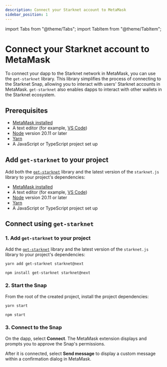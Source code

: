 ```yaml
---
description: Connect your Starknet account to MetaMask
sidebar_position: 1
---
```


import Tabs from "@theme/Tabs";
import TabItem from "@theme/TabItem";

# Connect your Starknet account to MetaMask

To connect your dapp to the Starknet network in MetaMask, you can use the `get-starknet` library.
This library simplifies the process of connecting to the Starknet Snap, allowing you to interact with users' Starknet accounts in MetaMask.
`get-starknet` also enables dapps to interact with other wallets in the Starknet ecosystem.

## Prerequisites

 - [MetaMask installed](https://metamask.io/download/)
 - A text editor (for example, [VS Code](https://code.visualstudio.com/))
 - [Node](https://docs.npmjs.com/downloading-and-installing-node-js-and-npm) version 20.11 or later
 - [Yarn](https://yarnpkg.com/)
 - A JavaScript or TypeScript project set up 

 ## Add `get-starknet` to your project

 Add both the [`get-starknet`](https://github.com/MetaMask/snaps/tree/main/packages/create-snap) library and the latest version of the `starknet.js`  library to your project's dependencies:

 - [MetaMask installed](https://metamask.io/download/)
 - A text editor (for example, [VS Code](https://code.visualstudio.com/))
 - [Node](https://docs.npmjs.com/downloading-and-installing-node-js-and-npm) version 20.11 or later
 - [Yarn](https://yarnpkg.com/)
 - A JavaScript or TypeScript project set up 


## Connect using `get-starknet`

### 1. Add `get-starknet` to your project

Add the [`get-starknet`](https://github.com/MetaMask/snaps/tree/main/packages/create-snap) library and the latest version of the `starknet.js`  library to your project's dependencies:

<Tabs>
   <TabItem value="yarn" label="Yarn" default>

   ```bash
   yarn add get-starknet starknet@next
   ```

   </TabItem>

   <TabItem value="npm" label="npm">

   ```bash
   npm install get-starknet starknet@next
   ```

   </TabItem> 

 </Tabs>

### 2. Start the Snap

From the root of the created project, install the project dependencies:

<Tabs>
   <TabItem value="yarn" label="Yarn" default>

   ```bash
   yarn start
   ```

   </TabItem>

   <TabItem value="npm" label="npm">

   ```bash
   npm start
   ```

   </TabItem> 

 </Tabs>

 ### 3. Connect to the Snap

On the dapp, select **Connect**. The MetaMask extension displays and prompts you to approve the Snap's permissions.

After it is connected, select **Send message** to display a custom message within a confirmation
dialog in MetaMask.